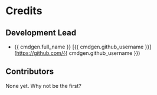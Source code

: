 # Credits

## Development Lead

- {{ cmdgen.full_name }} [{{ cmdgen.github_username }}](https://github.com/{{ cmdgen.github_username }})

## Contributors

None yet. Why not be the first?